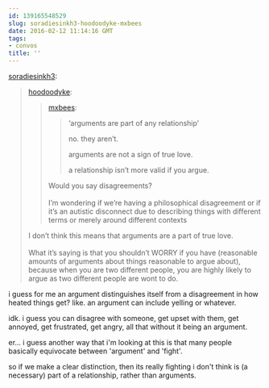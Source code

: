 ```yaml
---
id: 139165548529
slug: soradiesinkh3-hoodoodyke-mxbees
date: 2016-02-12 11:14:16 GMT
tags:
- convos
title: ''
---
```

<p><a class="tumblr_blog" href="http://soradiesinkh3.tumblr.com/post/139155823123">soradiesinkh3</a>:</p>
<blockquote>
<p><a class="tumblr_blog" href="http://hoodoodyke.tumblr.com/post/139154908544">hoodoodyke</a>:</p>
<blockquote>
<p><a class="tumblr_blog" href="http://mxbees.tumblr.com/post/139146204519">mxbees</a>:</p>
<blockquote>
<p>‘arguments are part of any relationship’ </p>

<p>no. they aren’t. </p>

<p>arguments are not a sign of true love. </p>

<p>a relationship isn’t more valid if you argue.</p>
</blockquote>
<p>Would you say disagreements? <br><br>I’m wondering if we’re having a philosophical disagreement or if it’s an autistic disconnect due to describing things with different terms or merely around different contexts</p>
</blockquote>
<p>I don’t think this means that arguments are a part of true love.<br><br>What it’s saying is that you shouldn’t WORRY if you have (reasonable amounts of arguments about things reasonable to argue about), because when you are two different people, you are highly likely to argue as two different people are wont to do.</p>
</blockquote>

i guess for me an argument distinguishes itself from a disagreement in how heated things get? like. an argument can include yelling or whatever. 

idk. i guess you can disagree with someone, get upset with them, get annoyed, get frustrated, get angry, all that without it being an argument.

er... i guess another way that i'm looking at this is that many people basically equivocate between 'argument' and 'fight'.

so if we make a clear distinction, then its really fighting i don't think is (a necessary) part of a relationship, rather than arguments. 